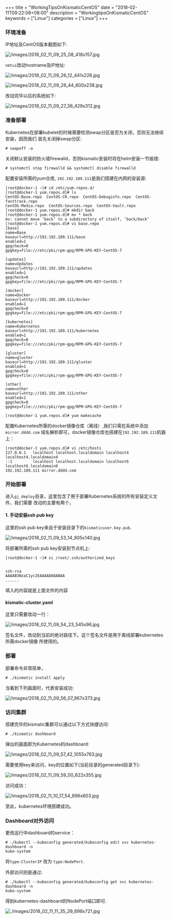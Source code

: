+++
title = "WorkingTipsOnKismaticCentOS"
date = "2018-02-11T09:22:08+08:00"
description = "WorkingtipsOnKismaticCentOS"
keywords = ["Linux"]
categories = ["Linux"]
+++
### 环境准备
IP地址及CentOS版本截图如下:    

![/images/2018_02_11_09_25_08_418x157.jpg](/images/2018_02_11_09_25_08_418x157.jpg)

`nmtui`改动hostname及IP地址:    

![/images/2018_02_11_09_26_12_441x226.jpg](/images/2018_02_11_09_26_12_441x226.jpg)

![/images/2018_02_11_09_26_44_600x238.jpg](/images/2018_02_11_09_26_44_600x238.jpg)

改动完毕以后的系统如下:    

![/images/2018_02_11_09_27_36_429x312.jpg](/images/2018_02_11_09_27_36_429x312.jpg)

### 准备部署
Kubernetes在部署kubelet的时候需要检测swap分区是否为关闭，否则无法继续安装，因而我们
首先关闭掉swap分区:    

```
# swapoff -a
```

关闭默认安装的防火墙firewalld，否则kismatic安装时将在helm安装一节报错:    

```
# systemctl stop firewalld && systemctl disable firewalld
```

配置安装所需的yum仓库, `192.192.189.111`是我们搭建在内网的安装源:    

```
[root@docker-1 ~]# cd /etc/yum.repos.d/
[root@docker-1 yum.repos.d]# ls
CentOS-Base.repo  CentOS-CR.repo  CentOS-Debuginfo.repo  CentOS-fasttrack.repo
CentOS-Media.repo  CentOS-Sources.repo  CentOS-Vault.repo
[root@docker-1 yum.repos.d]# mkdir back
[root@docker-1 yum.repos.d]# mv * back
mv: cannot move ‘back’ to a subdirectory of itself, ‘back/back’
[root@docker-1 yum.repos.d]# vi base.repo
[base]
name=Base
baseurl=http://192.192.189.111/base
enabled=1
gpgcheck=0
gpgkey=file:///etc/pki/rpm-gpg/RPM-GPG-KEY-CentOS-7

[updates]
name=Updates
baseurl=http://192.192.189.111/updates
enabled=1
gpgcheck=0
gpgkey=file:///etc/pki/rpm-gpg/RPM-GPG-KEY-CentOS-7

[docker]
name=Docker
baseurl=http://192.192.189.111/docker
enabled=1
gpgcheck=0
gpgkey=file:///etc/pki/rpm-gpg/RPM-GPG-KEY-CentOS-7

[kubernetes]
name=Kubernetes
baseurl=http://192.192.189.111/kubernetes
enabled=1
gpgcheck=0
gpgkey=file:///etc/pki/rpm-gpg/RPM-GPG-KEY-CentOS-7

[gluster]
name=gluster
baseurl=http://192.192.189.111/gluster
enabled=1
gpgcheck=0
gpgkey=file:///etc/pki/rpm-gpg/RPM-GPG-KEY-CentOS-7

[other]
name=other
baseurl=http://192.192.189.111/other
enabled=1
gpgcheck=0
gpgkey=file:///etc/pki/rpm-gpg/RPM-GPG-KEY-CentOS-7

[root@docker-1 yum.repos.d]# yum makecache
```
配置Kubernetes所需的docker镜像仓库（离线）,我们只需在系统中添加`mirror.dddd.com`
域名解析即可，docker镜像仓库也搭建在`192.192.189.111`机器上：    

```
[root@docker-1 yum.repos.d]# vi /etc/hosts
127.0.0.1   localhost localhost.localdomain localhost4 localhost4.localdomain4
::1         localhost localhost.localdomain localhost6 localhost6.localdomain6
192.192.189.111	mirror.dddd.com
```

### 开始部署
进入`gj_deploy`目录，这里包含了用于部署Kubernetes系统的所有安装定义文件，我们需要
改动的主要有两个，

#### 1. 手动安装ssh pub key
这里的ssh pub key来自于安装目录下的`kismaticuser.key.pub`.   

![/images/2018_02_11_09_53_14_805x140.jpg](/images/2018_02_11_09_53_14_805x140.jpg)

将部署所需的ssh pub key安装到节点机上:    

```
[root@docker-1 ~]# vi /root/.ssh/authorized_keys 


ssh-rsa
AAAAB3NzaC1yc2EAAAADAQABAA
......
```
填入的内容就是上面文件的内容

#### kismatic-cluster.yaml
这里只需要改动一行：    

![/images/2018_02_11_09_54_23_545x96.jpg](/images/2018_02_11_09_54_23_545x96.jpg)

签名文件，改动到当前的绝对路径下。这个签名文件是用于离线部署kubernetes 所需docker镜像
所使用的。

### 部署
部署命令非常简单，  

```
# ./kismatic install apply
```
当看到下列画面时，代表安装成功:    

![/images/2018_02_11_09_56_07_967x373.jpg](/images/2018_02_11_09_56_07_967x373.jpg)


### 访问集群
搭建完毕的kismatic集群可以通过以下方式快捷访问:    

```
# ./kismatic dashboard
```
弹出的画面即为Kubernetes的dashboard:    

![/images/2018_02_11_09_57_42_1055x763.jpg](/images/2018_02_11_09_57_42_1055x763.jpg)

需要使用key来访问，key的位置如下(当前目录的generated目录下):    

![/images/2018_02_11_09_59_00_622x355.jpg](/images/2018_02_11_09_59_00_622x355.jpg)

访问成功：   

![/images/2018_02_11_10_17_54_896x603.jpg](/images/2018_02_11_10_17_54_896x603.jpg)


至此，kubernetes环境搭建成功。    

### Dashboard对外访问
更改运行中dashboard的service：    

```
# ./kubectl --kubeconfig generated/kubeconfig edit svc kubernetes-dashboard -n
kube-system
```
将`type:ClusterIP` 改为 `type:NodePort`.    

外部访问则是通过:    

```
# ./kubectl --kubeconfig generated/kubeconfig get svc kubernetes-dashboard -n
kube-system
```
得到kubernetes-dashboard的NodePort端口即可.    

![./images/2018_02_11_11_35_39_698x721.jpg](./images/2018_02_11_11_35_39_698x721.jpg)    
